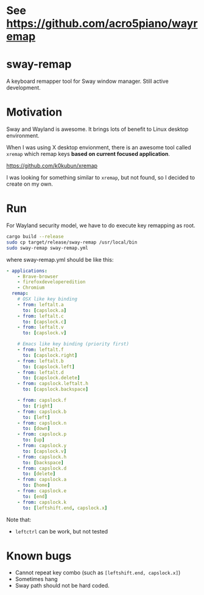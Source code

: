 # See https://github.com/acro5piano/wayremap

# sway-remap

A keyboard remapper tool for Sway window manager. Still active development.

# Motivation

Sway and Wayland is awesome. It brings lots of benefit to Linux desktop environment.

When I was using X desktop envionment, there is an awesome tool called `xremap` which remap keys **based on current focused application**.

https://github.com/k0kubun/xremap

I was looking for something similar to `xremap`, but not found, so I decided to create on my own.

# Run

For Wayland security model, we have to do execute key remapping as root.

```bash
cargo build --release
sudo cp target/release/sway-remap /usr/local/bin
sudo sway-remap sway-remap.yml
```

where sway-remap.yml should be like this:

```yaml
- applications:
    - Brave-browser
    - firefoxdeveloperedition
    - Chromium
  remap:
    # OSX like key binding
    - from: leftalt.a
      to: [capslock.a]
    - from: leftalt.c
      to: [capslock.c]
    - from: leftalt.v
      to: [capslock.v]

    # Emacs like key binding (priority first)
    - from: leftalt.f
      to: [capslock.right]
    - from: leftalt.b
      to: [capslock.left]
    - from: leftalt.d
      to: [capslock.delete]
    - from: capslock.leftalt.h
      to: [capslock.backspace]

    - from: capslock.f
      to: [right]
    - from: capslock.b
      to: [left]
    - from: capslock.n
      to: [down]
    - from: capslock.p
      to: [up]
    - from: capslock.y
      to: [capslock.v]
    - from: capslock.h
      to: [backspace]
    - from: capslock.d
      to: [delete]
    - from: capslock.a
      to: [home]
    - from: capslock.e
      to: [end]
    - from: capslock.k
      to: [leftshift.end, capslock.x]
```

Note that:

- `leftctrl` can be work, but not tested

# Known bugs

- Cannot repeat key combo (such as `[leftshift.end, capslock.x]`)
- Sometimes hang
- Sway path should not be hard coded.
